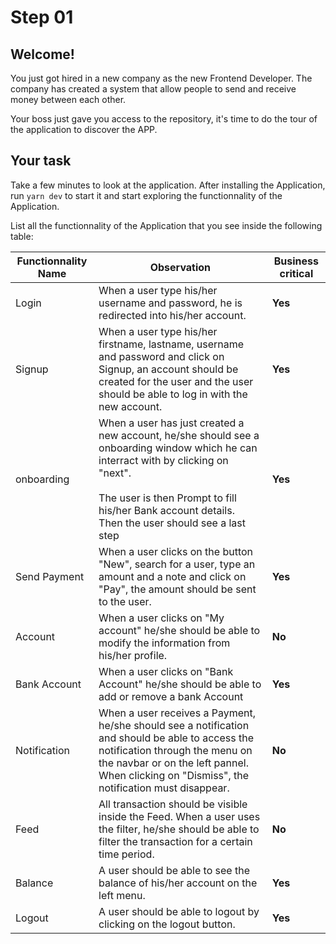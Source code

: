 # Step 01

## Welcome!

You just got hired in a new company as the new Frontend Developer. The company has created a system that allow people to send and receive money between each other.

Your boss just gave you access to the repository, it's time to do the tour of the application to discover the APP.

## Your task

Take a few minutes to look at the application. After installing the Application, run `yarn dev` to start it and start exploring the functionnality of the Application.

List all the functionnality of the Application that you see inside the following table:

| Functionnality Name | Observation                                                                                                                                                                                                                                             | Business critical |
| ------------------- | ------------------------------------------------------------------------------------------------------------------------------------------------------------------------------------------------------------------------------------------------------- | ----------------- |
| Login               | When a user type his/her username and password, he is redirected into his/her account.                                                                                                                                                                  | **Yes**           |
| Signup              | When a user type his/her firstname, lastname, username and password and click on Signup, an account should be created for the user and the user should be able to log in with the new account.                                                          | **Yes**           |
| onboarding          | When a user has just created a new account, he/she should see a onboarding window which he can interract with by clicking on "next".<br /><br />The user is then Prompt to fill his/her Bank account details.<br />Then the user should see a last step | **Yes**           |
| Send Payment        | When a user clicks on the button "New", search for a user, type an amount and a note and click on "Pay", the amount should be sent to the user.                                                                                                         | **Yes**           |
| Account             | When a user clicks on "My account" he/she should be able to modify the information from his/her profile.                                                                                                                                                | **No**            |
| Bank Account        | When a user clicks on "Bank Account" he/she should be able to add or remove a bank Account                                                                                                                                                              | **Yes**           |
| Notification        | When a user receives a Payment, he/she should see a notification and should be able to access the notification through the menu on the navbar or on the left pannel. When clicking on "Dismiss", the notification must disappear.                       | **No**            |
| Feed                | All transaction should be visible inside the Feed. When a user uses the filter, he/she should be able to filter the transaction for a certain time period.<br />                                                                                        | **No**            |
| Balance             | A user should be able to see the balance of his/her account on the left menu.                                                                                                                                                                           | **Yes**           |
| Logout              | A user should be able to logout by clicking on the logout button.                                                                                                                                                                                       | **Yes**           |
